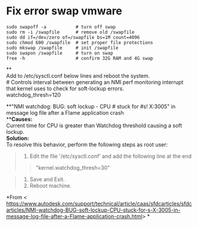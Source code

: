 # Fix error swap vmware

```
sudo swapoff -a           # turn off swap  
sudo rm -i /swapfile      # remove old /swapfile  
sudo dd if=/dev/zero of=/swapfile bs=1M count=4096  
sudo chmod 600 /swapfile  # set proper file protections  
sudo mkswap /swapfile     # init /swapfile  
sudo swapon /swapfile     # turn on swap  
free -h                   # confirm 32G RAM and 4G swap
``` 
  
**  
Add to /etc/sysctl.conf below lines and reboot the system.  
\# Controls interval between generating an NMI perf monitoring interrupt that kernel uses to check for soft-lockup errors.  
watchdog_thresh=120  
  
**"NMI watchdog: BUG: soft lockup - CPU # stuck for #s! X:3005" in message log file after a Flame application crash  
****Causes:**  
Current time for CPU is greater than Watchdog threshold causing a soft lockup.  
**Solution:**  
To resolve this behavior, perform the following steps as root user:  
>1. Edit the file '/etc/sysctl.conf' and add the following line at the end  
>>"kernel.watchdog_thresh=30"  
  
>1. Save and Exit.  
>1. Reboot machine.  
  
  
*From \< https://www.autodesk.com/support/technical/article/caas/sfdcarticles/sfdcarticles/NMI-watchdog-BUG-soft-lockup-CPU-stuck-for-s-X-3005-in-message-log-file-after-a-Flame-application-crash.html&gt; *  
  
  

